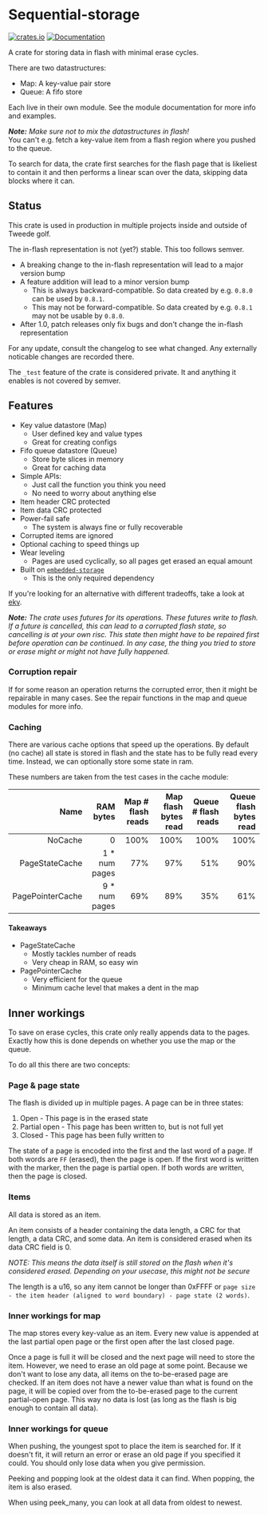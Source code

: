 # Sequential-storage

[![crates.io](https://img.shields.io/crates/v/sequential-storage.svg)](https://crates.io/crates/sequential-storage) [![Documentation](https://docs.rs/sequential-storage/badge.svg)](https://docs.rs/sequential-storage)

A crate for storing data in flash with minimal erase cycles.

There are two datastructures:

- Map: A key-value pair store
- Queue: A fifo store

Each live in their own module. See the module documentation for more info and examples.

***Note:** Make sure not to mix the datastructures in flash!*  
You can't e.g. fetch a key-value item from a flash region where you pushed to the queue.

To search for data, the crate first searches for the flash page that is likeliest to contain it and
then performs a linear scan over the data, skipping data blocks where it can.

## Status

This crate is used in production in multiple projects inside and outside of Tweede golf.

The in-flash representation is not (yet?) stable. This too follows semver.

- A breaking change to the in-flash representation will lead to a major version bump
- A feature addition will lead to a minor version bump
  - This is always backward-compatible. So data created by e.g. `0.8.0` can be used by `0.8.1`.
  - This may not be forward-compatible. So data created by e.g. `0.8.1` may not be usable by `0.8.0`.
- After 1.0, patch releases only fix bugs and don't change the in-flash representation

For any update, consult the changelog to see what changed. Any externally noticable changes are recorded there.

The `_test` feature of the crate is considered private. It and anything it enables is not covered by semver.

## Features

- Key value datastore (Map)
  - User defined key and value types
  - Great for creating configs
- Fifo queue datastore (Queue)
  - Store byte slices in memory
  - Great for caching data
- Simple APIs:
  - Just call the function you think you need
  - No need to worry about anything else
- Item header CRC protected
- Item data CRC protected
- Power-fail safe
  - The system is always fine or fully recoverable
- Corrupted items are ignored
- Optional caching to speed things up
- Wear leveling
  - Pages are used cyclically, so all pages get erased an equal amount
- Built on [`embedded-storage`](https://github.com/rust-embedded-community/embedded-storage)
  - This is the only required dependency

If you're looking for an alternative with different tradeoffs, take a look at [ekv](https://github.com/embassy-rs/ekv).

***Note:** The crate uses futures for its operations. These futures write to flash. If a future is cancelled, this can lead*
*to a corrupted flash state, so cancelling is at your own risc. This state then might have to be repaired first before operation can be continued. In any case, the thing you tried to store or erase might or might not have fully happened.*

### Corruption repair

If for some reason an operation returns the corrupted error, then it might be repairable in many cases.
See the repair functions in the map and queue modules for more info.

### Caching

There are various cache options that speed up the operations.
By default (no cache) all state is stored in flash and the state has to be fully read every time.
Instead, we can optionally store some state in ram.

These numbers are taken from the test cases in the cache module:

|             Name |     RAM bytes | Map # flash reads | Map flash bytes read | Queue # flash reads | Queue flash bytes read |
| ---------------: | ------------: | ----------------: | -------------------: | ------------------: | ---------------------: |
|          NoCache |             0 |              100% |                 100% |                100% |                   100% |
|   PageStateCache | 1 * num pages |               77% |                  97% |                 51% |                    90% |
| PagePointerCache | 9 * num pages |               69% |                  89% |                 35% |                    61% |

#### Takeaways

- PageStateCache
  - Mostly tackles number of reads
  - Very cheap in RAM, so easy win
- PagePointerCache
  - Very efficient for the queue
  - Minimum cache level that makes a dent in the map

## Inner workings

To save on erase cycles, this crate only really appends data to the pages. Exactly how this is done depends
on whether you use the map or the queue.

To do all this there are two concepts:

### Page & page state

The flash is divided up in multiple pages.
A page can be in three states:

1. Open - This page is in the erased state
2. Partial open - This page has been written to, but is not full yet
3. Closed - This page has been fully written to

The state of a page is encoded into the first and the last word of a page.
If both words are `FF` (erased), then the page is open.
If the first word is written with the marker, then the page is partial open.
If both words are written, then the page is closed.

### Items

All data is stored as an item.

An item consists of a header containing the data length, a CRC for that length, a data CRC, and some data.
An item is considered erased when its data CRC field is 0.

*NOTE: This means the data itself is still stored on the flash when it's considered erased.*
*Depending on your usecase, this might not be secure*

The length is a u16, so any item cannot be longer than 0xFFFF or `page size - the item header (aligned to word boundary) - page state (2 words)`.

### Inner workings for map

The map stores every key-value as an item. Every new value is appended at the last partial open page
or the first open after the last closed page.

Once a page is full it will be closed and the next page will need to store the item.
However, we need to erase an old page at some point. Because we don't want to lose any data,
all items on the to-be-erased page are checked. If an item does not have a newer value than what is found on
the page, it will be copied over from the to-be-erased page to the current partial-open page.
This way no data is lost (as long as the flash is big enough to contain all data).

### Inner workings for queue

When pushing, the youngest spot to place the item is searched for.
If it doesn't fit, it will return an error or erase an old page if you specified it could.
You should only lose data when you give permission.

Peeking and popping look at the oldest data it can find.
When popping, the item is also erased.

When using peek_many, you can look at all data from oldest to newest.
